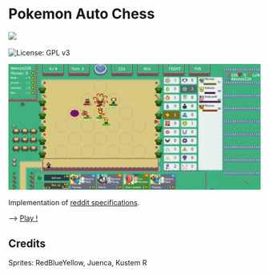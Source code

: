 # Pokemon Auto Chess
  <a href="https://discord.gg/6JMS7tr">
    <img src="https://img.shields.io/discord/737230355039387749.svg?style=for-the-badge&colorB=7581dc&logo=discord&logoColor=white">
  </a>
  
  ![License: GPL v3](https://img.shields.io/badge/License-GPLv3-blue.svg)

![game preview](doc/img/main.png)

Implementation of [reddit specifications](https://www.reddit.com/r/AutoChess/comments/ar4cjh/pokemon_autochess_concept/).

 --> [Play !](https://pokemon-auto-chess.herokuapp.com/)

## Credits

Sprites: RedBlueYellow, Juenca, Kustem R
